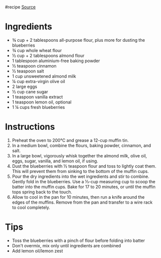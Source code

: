 #recipe 
[Source](https://www.loveandlemons.com/healthy-blueberry-muffins/#wprm-recipe-container-43006)
# Ingredients
- ¾ cup + 2 tablespoons all-purpose flour, plus more for dusting the blueberries
- ¾ cup whole wheat flour
- ½ cup + 2 tablespoons almond flour
- 1 tablespoon aluminium-free baking powder
- ½ teaspoon cinnamon
- ½ teaspoon salt
- 1 cup unsweetened almond milk
- ¼ cup extra-virgin olive oil
- 2 large eggs
- ½ cup cane sugar
- 1 teaspoon vanilla extract
- 1 teaspoon lemon oil, optional
- 1 ¼ cups fresh blueberries
# Instructions
1. Preheat the oven to 200°C and grease a 12-cup muffin tin. 
2. In a medium bowl, combine the flours, baking powder, cinnamon, and salt.
3. In a large bowl, vigorously whisk together the almond milk, olive oil, eggs, sugar, vanilla, and lemon oil, if using.
4. Dust the blueberries with ½ teaspoon flour and toss to lightly coat them. This will prevent them from sinking to the bottom of the muffin cups.
5. Pour the dry ingredients into the wet ingredients and stir to combine. Gently fold in the blueberries. Use a ⅓-cup measuring cup to scoop the batter into the muffin cups. Bake for 17 to 20 minutes, or until the muffin tops spring back to the touch.
6. Allow to cool in the pan for 10 minutes, then run a knife around the edges of the muffins. Remove from the pan and transfer to a wire rack to cool completely.

# Tips
- Toss the blueberries with a pinch of flour before folding into batter
- Don't overmix, mix only until ingredients are combined
- Add lemon oil/lemon zest